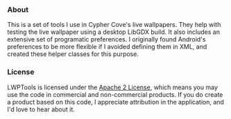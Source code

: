 ### About
This is a set of tools I use in Cypher Cove's live wallpapers. They help with testing the live wallpaper using a desktop LibGDX build. It also includes an extensive set of programatic preferences. I originally found Android's preferences to be more flexible if I avoided defining them in XML, and created these helper classes for this purpose.

### License
LWPTools is licensed under the [Apache 2 License](http://www.apache.org/licenses/LICENSE-2.0.html), which means you may use the code in commercial and non-commercial products. If you do create a product based on this code, I appreciate attribution in the application, and I'd love to hear about it.